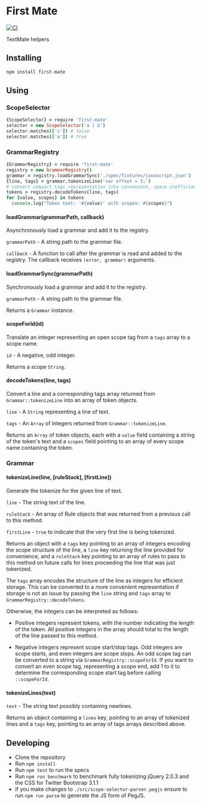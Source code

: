 # First Mate
[![CI](https://github.com/atom/first-mate/actions/workflows/ci.yml/badge.svg)](https://github.com/atom/first-mate/actions/workflows/ci.yml)

TextMate helpers

## Installing

```sh
npm install first-mate
```

## Using

### ScopeSelector

```coffeescript
{ScopeSelector} = require 'first-mate'
selector = new ScopeSelector('a | b')
selector.matches(['c']) # false
selector.matches(['a']) # true
```

### GrammarRegistry

```coffeescript
{GrammarRegistry} = require 'first-mate'
registry = new GrammarRegistry()
grammar = registry.loadGrammarSync('./spec/fixtures/javascript.json')
{line, tags} = grammar.tokenizeLine('var offset = 3;')
# convert compact tags representation into convenient, space-inefficient tokens
tokens = registry.decodeTokens(line, tags)
for {value, scopes} in tokens
  console.log("Token text: '#{value}' with scopes: #{scopes}")
```

#### loadGrammar(grammarPath, callback)

Asynchronously load a grammar and add it to the registry.

`grammarPath` - A string path to the grammar file.

`callback` - A function to call after the grammar is read and added to the
registry.  The callback receives `(error, grammar)` arguments.

#### loadGrammarSync(grammarPath)

Synchronously load a grammar and add it to the registry.

`grammarPath` - A string path to the grammar file.

Returns a `Grammar` instance.

#### scopeForId(id)

Translate an integer representing an open scope tag from a `tags` array to a
scope name.

`id` - A negative, odd integer.

Returns a scope `String`.

#### decodeTokens(line, tags)

Convert a line and a corresponding tags array returned from
`Grammar::tokenizeLine` into an array of token objects.

`line` - A `String` representing a line of text.

`tags` - An `Array` of integers returned from `Grammar::tokenizeLine`.

Returns an `Array` of token objects, each with a `value` field containing a
string of the token's text and a `scopes` field pointing to an array of every
scope name containing the token.

### Grammar

#### tokenizeLine(line, [ruleStack], [firstLine])

Generate the tokenize for the given line of text.

`line` - The string text of the line.

`ruleStack` - An array of Rule objects that was returned from a previous call
to this method.

`firstLine` - `true` to indicate that the very first line is being tokenized.

Returns an object with a `tags` key pointing to an array of integers encoding
the scope structure of the line, a `line` key returning the line provided for
convenience, and a `ruleStack` key pointing to an array of rules to pass to this
method on future calls for lines proceeding the line that was just tokenized.

The `tags` array encodes the structure of the line as integers for efficient
storage. This can be converted to a more convenient representation if storage
is not an issue by passing the `line` string and `tags` array to `GrammarRegistry::decodeTokens`.

Otherwise, the integers can be interpreted as follows:

* Positive integers represent tokens, with the number indicating the length of
the token. All positive integers in the array should total to the length of the
line passed to this method.

* Negative integers represent scope start/stop tags. Odd integers are scope
starts, and even integers are scope stops. An odd scope tag can be converted to
a string via `GrammarRegistry::scopeForId`. If you want to convert an even scope
tag, representing a scope end, add 1 to it to determine the corresponding scope
start tag before calling `::scopeForId`.

#### tokenizeLines(text)

`text` - The string text possibly containing newlines.

Returns an object containing a `lines` key, pointing to an array of tokenized
lines and a `tags` key, pointing to an array of tags arrays described above.

## Developing

  * Clone the repository
  * Run `npm install`
  * Run `npm test` to run the specs
  * Run `npm run benchmark` to benchmark fully tokenizing jQuery 2.0.3 and
    the CSS for Twitter Bootstrap 3.1.1
  * If you make changes to `./src/scope-selector-parser.pegjs` ensure to run `npm run parse` to generate the JS form of PegJS.
